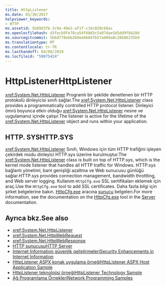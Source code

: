 ```yaml
---
title: HttpListener
ms.date: 03/30/2017
helpviewer_keywords:
- HTTP
ms.assetid: 5b89d3fb-3c9a-49e2-af1f-c34c020c68ac
ms.openlocfilehash: d3fecb9fe78ca54f68d3c5a97dae5d5dd9fbb28d
ms.sourcegitcommit: 5b6d778ebb269ee6684fb57ad69a8c28b06235b9
ms.translationtype: MT
ms.contentlocale: tr-TR
ms.lasthandoff: 04/08/2019
ms.locfileid: "59075424"
---
```

# <a name="httplistener"></a><span data-ttu-id="924e3-102">HttpListener</span><span class="sxs-lookup"><span data-stu-id="924e3-102">HttpListener</span></span>
<span data-ttu-id="924e3-103"><xref:System.Net.HttpListener> Programlı bir şekilde denetlenen bir HTTP protokolü dinleyicisi sınıfı sağlar.</span><span class="sxs-lookup"><span data-stu-id="924e3-103">The <xref:System.Net.HttpListener> class provides a programmatically controlled HTTP protocol listener.</span></span> <span data-ttu-id="924e3-104">Dinleyici ömrü boyunca etkin olduğu <xref:System.Net.HttpListener> nesne ve uygulamanız içinde çalışır.</span><span class="sxs-lookup"><span data-stu-id="924e3-104">The listener is active for the lifetime of the <xref:System.Net.HttpListener> object and runs within your application.</span></span>  
  
## <a name="httpsys"></a><span data-ttu-id="924e3-105">HTTP. SYS</span><span class="sxs-lookup"><span data-stu-id="924e3-105">HTTP.SYS</span></span>  
 <span data-ttu-id="924e3-106"><xref:System.Net.HttpListener> Sınıfı, Windows için tüm HTTP trafiğini işleyen çekirdek modu dinleyici HTTP.sys üzerine kurulmuştur.</span><span class="sxs-lookup"><span data-stu-id="924e3-106">The <xref:System.Net.HttpListener> class is built on top of HTTP.sys, which is the kernel mode listener that handles all HTTP traffic for Windows.</span></span> <span data-ttu-id="924e3-107">HTTP.sys bağlantı yönetimi, bant genişliği azaltma ve Web sunucusu günlüğü sağlar.</span><span class="sxs-lookup"><span data-stu-id="924e3-107">HTTP.sys provides connection management, bandwidth throttling, and Web server logging.</span></span> <span data-ttu-id="924e3-108">Kullanım `HttpCfg.exe` SSL sertifikaları eklemek için araç.</span><span class="sxs-lookup"><span data-stu-id="924e3-108">Use the `HttpCfg.exe` tool to add SSL certificates.</span></span> <span data-ttu-id="924e3-109">Daha fazla bilgi için şirket belgelerine bakın. [HttpCfg.exe](https://go.microsoft.com/fwlink/?LinkID=178284) aracına [sunucu](https://go.microsoft.com/fwlink/?LinkID=178285) belgeleri.</span><span class="sxs-lookup"><span data-stu-id="924e3-109">For more information, see the documentation on the [HttpCfg.exe](https://go.microsoft.com/fwlink/?LinkID=178284) tool in the [Server](https://go.microsoft.com/fwlink/?LinkID=178285) documentation.</span></span>  
  
## <a name="see-also"></a><span data-ttu-id="924e3-110">Ayrıca bkz.</span><span class="sxs-lookup"><span data-stu-id="924e3-110">See also</span></span>

- <xref:System.Net.HttpListener>
- <xref:System.Net.HttpWebRequest>
- <xref:System.Net.HttpWebResponse>
- [<span data-ttu-id="924e3-111">HTTP sunucusu</span><span class="sxs-lookup"><span data-stu-id="924e3-111">HTTP Server</span></span>](https://go.microsoft.com/fwlink/?LinkID=178285)
- [<span data-ttu-id="924e3-112">Internet Information güvenlik geliştirmeleri</span><span class="sxs-lookup"><span data-stu-id="924e3-112">Security Enhancements in Internet Information</span></span>](https://go.microsoft.com/fwlink/?LinkID=178286)
- [<span data-ttu-id="924e3-113">HttpListener ASPX konak uygulama örneği</span><span class="sxs-lookup"><span data-stu-id="924e3-113">HttpListener ASPX Host Application Sample</span></span>](https://go.microsoft.com/fwlink/?LinkID=179560)
- [<span data-ttu-id="924e3-114">HttpListener teknolojisi örneği</span><span class="sxs-lookup"><span data-stu-id="924e3-114">HttpListener Technology Sample</span></span>](https://go.microsoft.com/fwlink/?LinkID=179558)
- [<span data-ttu-id="924e3-115">Ağ Programlama Örnekleri</span><span class="sxs-lookup"><span data-stu-id="924e3-115">Network Programming Samples</span></span>](../../../docs/framework/network-programming/network-programming-samples.md)
